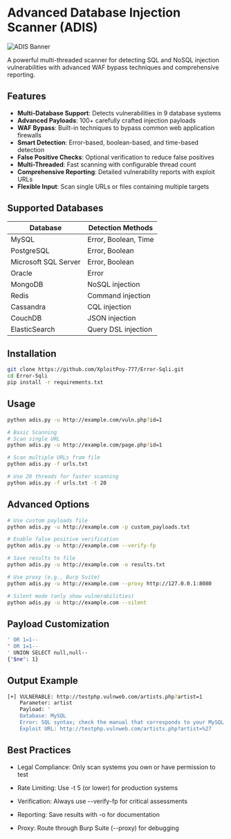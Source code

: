 # Advanced Database Injection Scanner (ADIS)

![ADIS Banner](https://i.imgur.com/EXAMPLE.png)  <!-- Consider adding a banner image -->

A powerful multi-threaded scanner for detecting SQL and NoSQL injection vulnerabilities with advanced WAF bypass techniques and comprehensive reporting.

## Features

- **Multi-Database Support**: Detects vulnerabilities in 9 database systems
- **Advanced Payloads**: 100+ carefully crafted injection payloads
- **WAF Bypass**: Built-in techniques to bypass common web application firewalls
- **Smart Detection**: Error-based, boolean-based, and time-based detection
- **False Positive Checks**: Optional verification to reduce false positives
- **Multi-Threaded**: Fast scanning with configurable thread count
- **Comprehensive Reporting**: Detailed vulnerability reports with exploit URLs
- **Flexible Input**: Scan single URLs or files containing multiple targets

## Supported Databases

| Database            | Detection Methods           |
|---------------------|-----------------------------|
| MySQL               | Error, Boolean, Time        |
| PostgreSQL          | Error, Boolean              |
| Microsoft SQL Server| Error, Boolean              |
| Oracle              | Error                       |
| MongoDB             | NoSQL injection             |
| Redis               | Command injection           |
| Cassandra           | CQL injection               |
| CouchDB             | JSON injection              |
| ElasticSearch       | Query DSL injection         |

## Installation

```bash
git clone https://github.com/XploitPoy-777/Error-Sqli.git
cd Error-Sqli
pip install -r requirements.txt
```

## Usage

```bash
python adis.py -u http://example.com/vuln.php?id=1

# Basic Scanning
# Scan single URL
python adis.py -u http://example.com/page.php?id=1

# Scan multiple URLs from file
python adis.py -f urls.txt

# Use 20 threads for faster scanning
python adis.py -f urls.txt -t 20
```
## Advanced Options

```bash
# Use custom payloads file
python adis.py -u http://example.com -p custom_payloads.txt

# Enable false positive verification
python adis.py -u http://example.com --verify-fp

# Save results to file
python adis.py -u http://example.com -o results.txt

# Use proxy (e.g., Burp Suite)
python adis.py -u http://example.com --proxy http://127.0.0.1:8080

# Silent mode (only show vulnerabilities)
python adis.py -u http://example.com --silent
```

## Payload Customization
```bash
' OR 1=1--
" OR 1=1--
' UNION SELECT null,null--
{"$ne": 1}
```
## Output Example
```bash
[+] VULNERABLE: http://testphp.vulnweb.com/artists.php?artist=1
    Parameter: artist
    Payload: '
    Database: MySQL
    Error: SQL syntax; check the manual that corresponds to your MySQL
    Exploit URL: http://testphp.vulnweb.com/artists.php?artist=%27
```

## Best Practices
- Legal Compliance: Only scan systems you own or have permission to test

- Rate Limiting: Use -t 5 (or lower) for production systems

- Verification: Always use --verify-fp for critical assessments

- Reporting: Save results with -o for documentation

- Proxy: Route through Burp Suite (--proxy) for debugging
